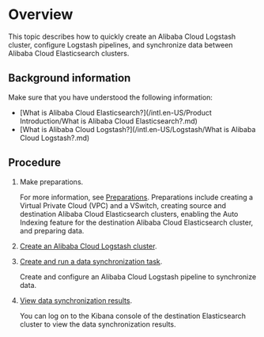 # Overview

This topic describes how to quickly create an Alibaba Cloud Logstash cluster, configure Logstash pipelines, and synchronize data between Alibaba Cloud Elasticsearch clusters.

## Background information

Make sure that you have understood the following information:

-   [What is Alibaba Cloud Elasticsearch?](/intl.en-US/Product Introduction/What is Alibaba Cloud Elasticsearch?.md)
-   [What is Alibaba Cloud Logstash?](/intl.en-US/Logstash/What is Alibaba Cloud Logstash?.md)

## Procedure

1.  Make preparations.

    For more information, see [Preparations](). Preparations include creating a Virtual Private Cloud \(VPC\) and a VSwitch, creating source and destination Alibaba Cloud Elasticsearch clusters, enabling the Auto Indexing feature for the destination Alibaba Cloud Elasticsearch cluster, and preparing data.

2.  [Create an Alibaba Cloud Logstash cluster]().
3.  [Create and run a data synchronization task]().

    Create and configure an Alibaba Cloud Logstash pipeline to synchronize data.

4.  [View data synchronization results]().

    You can log on to the Kibana console of the destination Elasticsearch cluster to view the data synchronization results.


